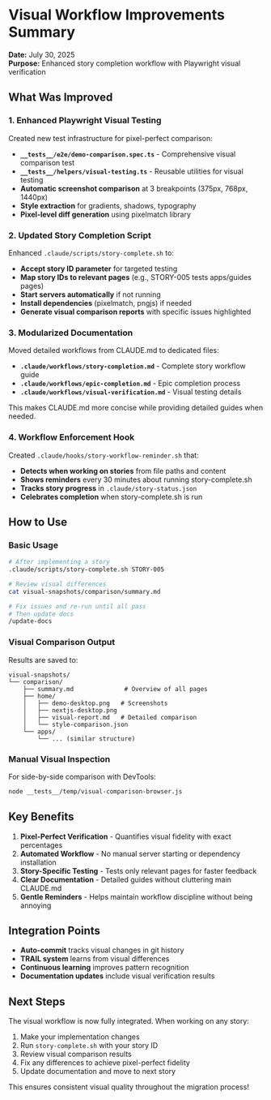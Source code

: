# Visual Workflow Improvements Summary

**Date:** July 30, 2025  
**Purpose:** Enhanced story completion workflow with Playwright visual verification

## What Was Improved

### 1. Enhanced Playwright Visual Testing

Created new test infrastructure for pixel-perfect comparison:

- **`__tests__/e2e/demo-comparison.spec.ts`** - Comprehensive visual comparison test
- **`__tests__/helpers/visual-testing.ts`** - Reusable utilities for visual testing
- **Automatic screenshot comparison** at 3 breakpoints (375px, 768px, 1440px)
- **Style extraction** for gradients, shadows, typography
- **Pixel-level diff generation** using pixelmatch library

### 2. Updated Story Completion Script

Enhanced `.claude/scripts/story-complete.sh` to:

- **Accept story ID parameter** for targeted testing
- **Map story IDs to relevant pages** (e.g., STORY-005 tests apps/guides pages)
- **Start servers automatically** if not running
- **Install dependencies** (pixelmatch, pngjs) if needed
- **Generate visual comparison reports** with specific issues highlighted

### 3. Modularized Documentation

Moved detailed workflows from CLAUDE.md to dedicated files:

- **`.claude/workflows/story-completion.md`** - Complete story workflow guide
- **`.claude/workflows/epic-completion.md`** - Epic completion process
- **`.claude/workflows/visual-verification.md`** - Visual testing details

This makes CLAUDE.md more concise while providing detailed guides when needed.

### 4. Workflow Enforcement Hook

Created `.claude/hooks/story-workflow-reminder.sh` that:

- **Detects when working on stories** from file paths and content
- **Shows reminders** every 30 minutes about running story-complete.sh
- **Tracks story progress** in `.claude/story-status.json`
- **Celebrates completion** when story-complete.sh is run

## How to Use

### Basic Usage

```bash
# After implementing a story
.claude/scripts/story-complete.sh STORY-005

# Review visual differences
cat visual-snapshots/comparison/summary.md

# Fix issues and re-run until all pass
# Then update docs
/update-docs
```

### Visual Comparison Output

Results are saved to:
```
visual-snapshots/
└── comparison/
    ├── summary.md              # Overview of all pages
    ├── home/
    │   ├── demo-desktop.png   # Screenshots
    │   ├── nextjs-desktop.png
    │   ├── visual-report.md   # Detailed comparison
    │   └── style-comparison.json
    └── apps/
        └── ... (similar structure)
```

### Manual Visual Inspection

For side-by-side comparison with DevTools:
```bash
node __tests__/temp/visual-comparison-browser.js
```

## Key Benefits

1. **Pixel-Perfect Verification** - Quantifies visual fidelity with exact percentages
2. **Automated Workflow** - No manual server starting or dependency installation
3. **Story-Specific Testing** - Tests only relevant pages for faster feedback
4. **Clear Documentation** - Detailed guides without cluttering main CLAUDE.md
5. **Gentle Reminders** - Helps maintain workflow discipline without being annoying

## Integration Points

- **Auto-commit** tracks visual changes in git history
- **TRAIL system** learns from visual differences
- **Continuous learning** improves pattern recognition
- **Documentation updates** include visual verification results

## Next Steps

The visual workflow is now fully integrated. When working on any story:

1. Make your implementation changes
2. Run `story-complete.sh` with your story ID
3. Review visual comparison results
4. Fix any differences to achieve pixel-perfect fidelity
5. Update documentation and move to next story

This ensures consistent visual quality throughout the migration process!